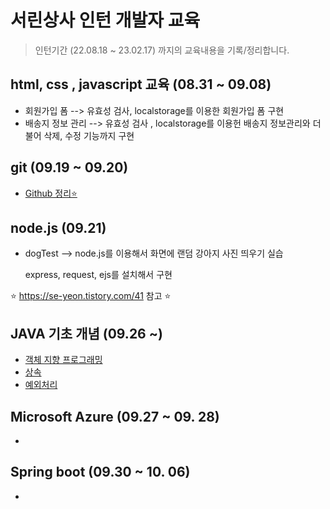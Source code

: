 # 서린상사 인턴 개발자 교육

> 인턴기간 (22.08.18 ~ 23.02.17) 까지의 교육내용을 기록/정리합니다.

## html, css , javascript 교육 (08.31 ~ 09.08)

 - 회원가입 폼 --> 유효성 검사, localstorage를 이용한 회원가입 폼 구현
 - 배송지 정보 관리 --> 유효성 검사 , localstorage를 이용헌 배송지 정보관리와 더불어 삭제, 수정 기능까지 구현
 
## git (09.19 ~ 09.20)

- <a href="https://se-yeon.tistory.com/category/%EB%B0%B1%EC%97%94%EB%93%9C/Github" target="_blank">Github 정리⭐ </a>

## node.js (09.21)

 - dogTest --> node.js를 이용해서 화면에 랜덤 강아지 사진 띄우기 실습
 
   express, request, ejs를 설치해서 구현
   
  ⭐ https://se-yeon.tistory.com/41 참고 ⭐
 
## JAVA 기초 개념 (09.26 ~)

 - <a href="https://se-yeon.tistory.com/42" target="_blank">객체 지향 프로그래밍 </a>
 - <a href="https://se-yeon.tistory.com/43" target="_blank">상속</a>
 - <a href="https://se-yeon.tistory.com/46" target="_blank">예외처리</a>
   

## Microsoft Azure (09.27 ~ 09. 28)

- 
## Spring boot (09.30 ~ 10. 06)

- 
